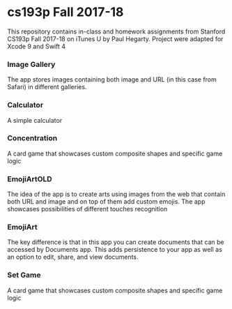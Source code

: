 # cs193p Fall 2017-18

This repository contains in-class and homework assignments from Stanford CS193p Fall 2017-18 on iTunes U by Paul Hegarty. Project were adapted for Xcode 9 and Swift 4

### Image Gallery
The app stores images containing both image and URL (in this case from Safari) in different galleries.
### Calculator
A simple calculator
### Concentration
A card game that showcases custom composite shapes and specific game logic
### EmojiArtOLD
The idea of the app is to create arts using images from the web that contain both URL and image and on top of them add custom emojis. The app showcases possibilities of different touches recognition
### EmojiArt
The key difference is that in this app you can create documents that can be accessed by Documents app. This adds persistence to your app as well as an option to edit, share, and view documents.
### Set Game
A card game that showcases custom composite shapes and specific game logic
